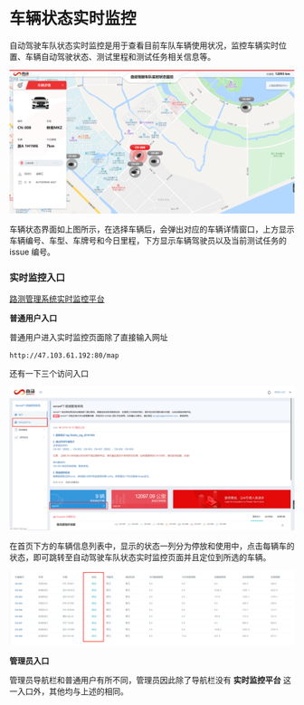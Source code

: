# 车辆状态实时监控

自动驾驶车队状态实时监控是用于查看目前车队车辆使用状况，监控车辆实时位置、车辆自动驾驶状态、测试里程和测试任务相关信息等。

![&#x8F66;&#x8F86;&#x72B6;&#x6001;&#x8BE6;&#x60C5;](.gitbook/assets/image%20%2876%29.png)

车辆状态界面如上图所示，在选择车辆后，会弹出对应的车辆详情窗口，上方显示车辆编号、车型、车牌号和今日里程，下方显示车辆驾驶员以及当前测试任务的 issue 编号。

### **实时监控入口**

[路测管理系统实时监控平台](http://47.103.61.192:80/map)

**普通用户入口**

普通用户进入实时监控页面除了直接输入网址

```text
http://47.103.61.192:80/map
```

还有一下三个访问入口

![&#x4E24;&#x4E2A;&#x7EA2;&#x8272;&#x77E9;&#x5F62;&#x6846;&#x4F4D;&#x7F6E;&#x70B9;&#x51FB;&#x540E;&#x5747;&#x4F1A;&#x8DF3;&#x8F6C;&#x5230;&#x5B9E;&#x65F6;&#x76D1;&#x63A7;&#x9875;&#x9762;](.gitbook/assets/image%20%2820%29.png)

在首页下方的车辆信息列表中，显示的状态一列分为停放和使用中，点击每辆车的状态，即可跳转至自动驾驶车队状态实时监控页面并且定位到所选的车辆。

![](.gitbook/assets/image%20%2886%29.png)



**管理员入口**

管理员导航栏和普通用户有所不同，管理员因此除了导航栏没有 **实时监控平台** 这一入口外，其他均与上述的相同。





